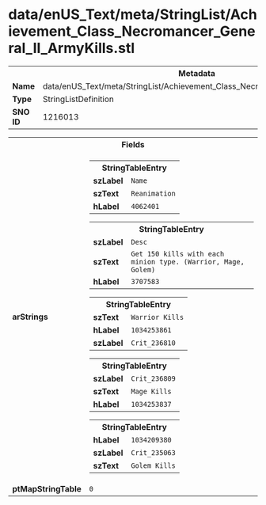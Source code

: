 <h1>data/enUS_Text/meta/StringList/Achievement_Class_Necromancer_General_II_ArmyKills.stl</h1><table><tr><th colspan="100%">Metadata</th></tr><tr><td><b>Name</b></td><td>data/enUS_Text/meta/StringList/Achievement_Class_Necromancer_General_II_ArmyKills.stl</td></tr><tr><td><b>Type</b></td><td>StringListDefinition</td></tr><tr><td><b>SNO ID</b></td><td>1216013</td></tr></table>

<table><tr><th colspan="100%">Fields</th></tr><tr><td><b>arStrings</b></td><td><table><tr><th colspan="100%">StringTableEntry</th></tr><tr><td><b>szLabel</b></td><td><code>Name</code></td></tr><tr><td><b>szText</b></td><td><code>Reanimation</code></td></tr><tr><td><b>hLabel</b></td><td><code>4062401</code></td></tr></table>


<table><tr><th colspan="100%">StringTableEntry</th></tr><tr><td><b>szLabel</b></td><td><code>Desc</code></td></tr><tr><td><b>szText</b></td><td><code>Get 150 kills with each minion type. (Warrior, Mage, Golem)</code></td></tr><tr><td><b>hLabel</b></td><td><code>3707583</code></td></tr></table>


<table><tr><th colspan="100%">StringTableEntry</th></tr><tr><td><b>szText</b></td><td><code>Warrior Kills</code></td></tr><tr><td><b>hLabel</b></td><td><code>1034253861</code></td></tr><tr><td><b>szLabel</b></td><td><code>Crit_236810</code></td></tr></table>


<table><tr><th colspan="100%">StringTableEntry</th></tr><tr><td><b>szLabel</b></td><td><code>Crit_236809</code></td></tr><tr><td><b>szText</b></td><td><code>Mage Kills</code></td></tr><tr><td><b>hLabel</b></td><td><code>1034253837</code></td></tr></table>


<table><tr><th colspan="100%">StringTableEntry</th></tr><tr><td><b>hLabel</b></td><td><code>1034209380</code></td></tr><tr><td><b>szLabel</b></td><td><code>Crit_235063</code></td></tr><tr><td><b>szText</b></td><td><code>Golem Kills</code></td></tr></table>


</td></tr><tr><td><b>ptMapStringTable</b></td><td><code>0</code></td></tr></table>

